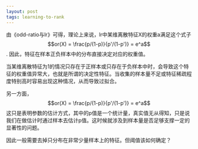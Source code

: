 ```yaml
---
layout: post
tags: learning-to-rank
---
```


由《odd-ratio与lr》可得，理论上来说，lr中某维离散特征X的权重a满足这个式子$$or(X) = \frac{p/(1-p)}{p'/(1-p')} = e^a$$. 因此，特征在样本正负样本中的分布直接决定对应的权重值。

当某维离散特征为1的情况只存在于正样本或只存在于负样本中时，会导致这个特征的权重值异常大，也就是所谓的决定性特征。当收集的样本量不足或特征稀疏程度特别高时容易出现这种情况，从而导致过拟合。

另一方面，$$or(X) = \frac{p/(1-p)}{p'/(1-p')} = e^a$$这只是表明参数的估计方式，其中的p值是一个统计量，真实值无从得知，只是说我们在做估计时通过样本去估计p值。这时候就涉及到样本量是否足够支撑一定的显著性的问题。

因此一般需要去掉只分布在非常少量样本上的特征。但阈值该如何确定？

